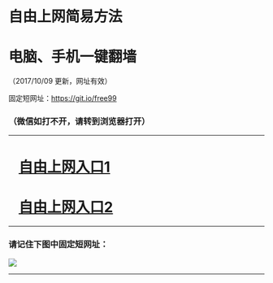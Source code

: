 ﻿# 自由上网简易方法

# 电脑、手机一键翻墙

（2017/10/09 更新，网址有效）

固定短网址：https://git.io/free99

### （微信如打不开，请转到浏览器打开）


***





# &nbsp;&nbsp; <a href="http://ft3071715860.fwq-tz-1001.info/fwqtz01.html?t=1009001723 " target="_blank">自由上网入口1</a>
# &nbsp;&nbsp; <a href="http://ft3201011736.fwq-tz-1002.info/fwqtz02.html?t=100900116920 " target="_blank">自由上网入口2</a>
***

### 请记住下图中固定短网址：

<img src="https://s3-us-west-2.amazonaws.com/fwq-1001/yjfq-20170905okok.png" /> 


***

